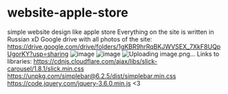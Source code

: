 # website-apple-store
simple website design like apple store
Everything on the site is written in Russian xD
Google drive with all photos of the site: https://drive.google.com/drive/folders/1gKBR9hrRqBKJWVSEX_7XkF8UQpUgorKY?usp=sharing
![image](https://github.com/qjwlz1/website-apple-store/assets/117126885/b844e43f-66ba-479a-b2f5-0029af6bea02)
![image](https://github.com/qjwlz1/website-apple-store/assets/117126885/bc6e85fb-6029-41da-9417-f19e6dbda02c)
![Uploading image.png…]()
Links to libraries: 
https://cdnjs.cloudflare.com/ajax/libs/slick-carousel/1.8.1/slick.min.css
https://unpkg.com/simplebar@6.2.5/dist/simplebar.min.css
https://code.jquery.com/jquery-3.6.0.min.js
<3
